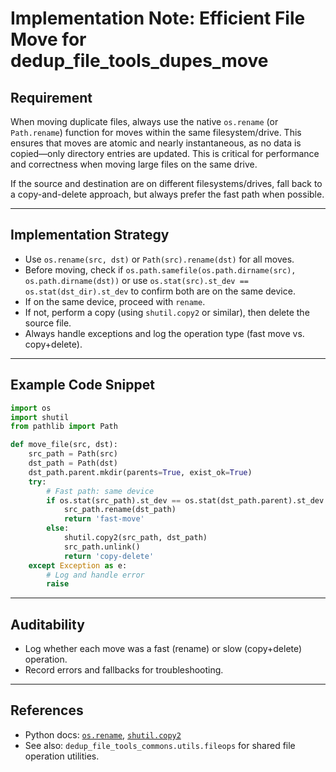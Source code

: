 # Implementation Note: Efficient File Move for dedup_file_tools_dupes_move

## Requirement
When moving duplicate files, always use the native `os.rename` (or `Path.rename`) function for moves within the same filesystem/drive. This ensures that moves are atomic and nearly instantaneous, as no data is copied—only directory entries are updated. This is critical for performance and correctness when moving large files on the same drive.

If the source and destination are on different filesystems/drives, fall back to a copy-and-delete approach, but always prefer the fast path when possible.

---

## Implementation Strategy
- Use `os.rename(src, dst)` or `Path(src).rename(dst)` for all moves.
- Before moving, check if `os.path.samefile(os.path.dirname(src), os.path.dirname(dst))` or use `os.stat(src).st_dev == os.stat(dst_dir).st_dev` to confirm both are on the same device.
- If on the same device, proceed with `rename`.
- If not, perform a copy (using `shutil.copy2` or similar), then delete the source file.
- Always handle exceptions and log the operation type (fast move vs. copy+delete).

---

## Example Code Snippet
```python
import os
import shutil
from pathlib import Path

def move_file(src, dst):
    src_path = Path(src)
    dst_path = Path(dst)
    dst_path.parent.mkdir(parents=True, exist_ok=True)
    try:
        # Fast path: same device
        if os.stat(src_path).st_dev == os.stat(dst_path.parent).st_dev:
            src_path.rename(dst_path)
            return 'fast-move'
        else:
            shutil.copy2(src_path, dst_path)
            src_path.unlink()
            return 'copy-delete'
    except Exception as e:
        # Log and handle error
        raise
```

---

## Auditability
- Log whether each move was a fast (rename) or slow (copy+delete) operation.
- Record errors and fallbacks for troubleshooting.

---

## References
- Python docs: [`os.rename`](https://docs.python.org/3/library/os.html#os.rename), [`shutil.copy2`](https://docs.python.org/3/library/shutil.html#shutil.copy2)
- See also: `dedup_file_tools_commons.utils.fileops` for shared file operation utilities.
